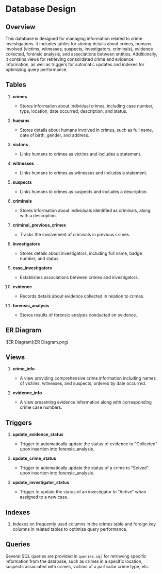 # Database Design

## Overview
This database is designed for managing information related to crime investigations. It includes tables for storing details about crimes, humans involved (victims, witnesses, suspects, investigators, criminals), evidence collected, forensic analysis, and associations between entities. Additionally, it contains views for retrieving consolidated crime and evidence information, as well as triggers for automatic updates and indexes for optimizing query performance.

## Tables
1. **crimes**
   - Stores information about individual crimes, including case number, type, location, date occurred, description, and status.

2. **humans**
   - Stores details about humans involved in crimes, such as full name, date of birth, gender, and address.

3. **victims**
   - Links humans to crimes as victims and includes a statement.

4. **witnesses**
   - Links humans to crimes as witnesses and includes a statement.

5. **suspects**
   - Links humans to crimes as suspects and includes a description.

6. **criminals**
   - Stores information about individuals identified as criminals, along with a description.

7. **criminal_previous_crimes**
   - Tracks the involvement of criminals in previous crimes.

8. **investigators**
   - Stores details about investigators, including full name, badge number, and status.

9. **case_investigators**
   - Establishes associations between crimes and investigators.

10. **evidence**
    - Records details about evidence collected in relation to crimes.

11. **forensic_analysis**
    - Stores results of forensic analysis conducted on evidence.

## ER Diagram

![ER Diagram](ER Diagram.png)

## Views
1. **crime_info**
   - A view providing comprehensive crime information including names of victims, witnesses, and suspects, ordered by date occurred.

2. **evidence_info**
   - A view presenting evidence information along with corresponding crime case numbers.

## Triggers
1. **update_evidence_status**
   - Trigger to automatically update the status of evidence to "Collected" upon insertion into forensic_analysis.

2. **update_crime_status**
   - Trigger to automatically update the status of a crime to "Solved" upon insertion into forensic_analysis.

3. **update_investigator_status**
   - Trigger to update the status of an investigator to "Active" when assigned to a new case.

## Indexes
1. Indexes on frequently used columns in the crimes table and foreign key columns in related tables to optimize query performance.

## Queries
Several SQL queries are provided in `queries.sql` for retrieving specific information from the database, such as crimes in a specific location, suspects associated with crimes, victims of a particular crime type, etc.


